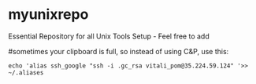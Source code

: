 # myunixrepo
Essential Repository for all Unix Tools Setup - Feel free to add 

#sometimes your clipboard is full, so instead of using C&P, use this:

`echo 'alias ssh_google "ssh -i .gc_rsa vitali_pom@35.224.59.124" '>> ~/.aliases`
